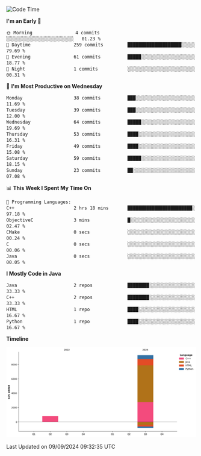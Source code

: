 <!--START_SECTION:waka-->
![Code Time](http://img.shields.io/badge/Code%20Time-5%20hrs%2017%20mins-blue)

**I'm an Early 🐤** 

```text
🌞 Morning                4 commits           ░░░░░░░░░░░░░░░░░░░░░░░░░   01.23 % 
🌆 Daytime                259 commits         ████████████████████░░░░░   79.69 % 
🌃 Evening                61 commits          █████░░░░░░░░░░░░░░░░░░░░   18.77 % 
🌙 Night                  1 commits           ░░░░░░░░░░░░░░░░░░░░░░░░░   00.31 % 
```
📅 **I'm Most Productive on Wednesday** 

```text
Monday                   38 commits          ███░░░░░░░░░░░░░░░░░░░░░░   11.69 % 
Tuesday                  39 commits          ███░░░░░░░░░░░░░░░░░░░░░░   12.00 % 
Wednesday                64 commits          █████░░░░░░░░░░░░░░░░░░░░   19.69 % 
Thursday                 53 commits          ████░░░░░░░░░░░░░░░░░░░░░   16.31 % 
Friday                   49 commits          ████░░░░░░░░░░░░░░░░░░░░░   15.08 % 
Saturday                 59 commits          █████░░░░░░░░░░░░░░░░░░░░   18.15 % 
Sunday                   23 commits          ██░░░░░░░░░░░░░░░░░░░░░░░   07.08 % 
```


📊 **This Week I Spent My Time On** 

```text
💬 Programming Languages: 
C++                      2 hrs 18 mins       ████████████████████████░   97.18 % 
ObjectiveC               3 mins              █░░░░░░░░░░░░░░░░░░░░░░░░   02.47 % 
CMake                    0 secs              ░░░░░░░░░░░░░░░░░░░░░░░░░   00.24 % 
C                        0 secs              ░░░░░░░░░░░░░░░░░░░░░░░░░   00.06 % 
Java                     0 secs              ░░░░░░░░░░░░░░░░░░░░░░░░░   00.05 % 
```

**I Mostly Code in Java** 

```text
Java                     2 repos             ████████░░░░░░░░░░░░░░░░░   33.33 % 
C++                      2 repos             ████████░░░░░░░░░░░░░░░░░   33.33 % 
HTML                     1 repo              ████░░░░░░░░░░░░░░░░░░░░░   16.67 % 
Python                   1 repo              ████░░░░░░░░░░░░░░░░░░░░░   16.67 % 
```



**Timeline**

![Lines of Code chart](https://raw.githubusercontent.com/chriscco/chriscco/main/assets/bar_graph.png)


 Last Updated on 09/09/2024 09:32:35 UTC
<!--END_SECTION:waka-->
